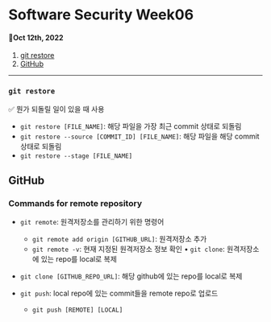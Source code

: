 # Software Security Week06
#### 📆Oct 12th, 2022
1. [git restore](###-`git-restore`)
2. [GitHub](##-GitHub)
***
### `git restore`
✅ 뭔가 되돌릴 일이 있을 때 사용 

- `git restore [FILE_NAME]`: 해당 파일을 가장 최근 commit 상태로 되돌림  
- `git restore --source [COMMIT_ID] [FILE_NAME]`: 해당 파일을 해당 commit 상태로 되돌림  
- `git restore --stage [FILE_NAME]`  

## GitHub
### Commands for remote repository
- `git remote`: 원격저장소를 관리하기 위한 명령어
  - `git remote add origin [GITHUB_URL]`: 원격저장소 추가
  - `git remote -v`: 현재 지정된 원격저장소 정보 확인
• `git clone`: 원격저장소에 있는 repo를 local로 복제
- `git clone [GITHUB_REPO_URL]`: 해당 github에 있는 repo를 local로 복제

- `git push`: local repo에 있는 commit들을 remote repo로 업로드
    - `git push [REMOTE] [LOCAL]`
